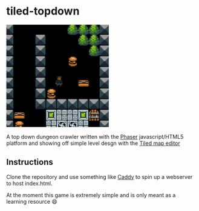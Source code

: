 # tiled-topdown

[![tiled-topdown](https://raw.githubusercontent.com/t04glovern/tiled-topdown/master/assets/resources/tiled-topdown.gif)](https://raw.githubusercontent.com/t04glovern/tiled-topdown/master/assets/resources/tiled-topdown.gif)

A top down dungeon crawler written with the [Phaser](http://phaser.io/) javascript/HTML5 platform and showing off simple level desgn with the [Tiled map editor](http://www.mapeditor.org/)

## Instructions

Clone the repository and use something like [Caddy](https://caddyserver.com/) to spin up a webserver to host index.html.

At the moment this game is extremely simple and is only meant as a learning resource :smile:
